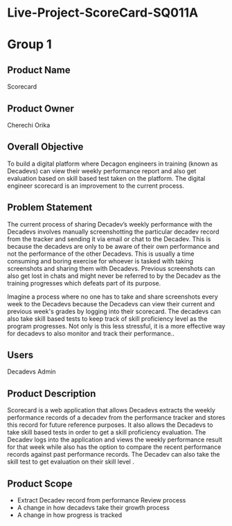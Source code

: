 # Live-Project-ScoreCard-SQ011A
# Group 1
## Product Name
Scorecard

## Product Owner
Cherechi Orika

## Overall Objective
To build a digital platform where Decagon engineers in training (known as Decadevs) can view their weekly performance report and also get evaluation based on skill based test taken on the platform. The digital engineer scorecard is an improvement to the current process.

## Problem Statement
The current process of sharing Decadev’s weekly performance with the Decadevs involves manually screenshotting the particular decadev record from the tracker and sending it via email or chat to the Decadev. This is because the decadevs are only to be aware of their own performance and not the performance of the other Decadevs. This is usually a time consuming and boring exercise for whoever is tasked with taking screenshots and sharing them with Decadevs. Previous screenshots can also get lost in chats and might never be referred to by the Decadev as the training progresses which defeats part of its purpose.

Imagine a process where no one has to take and share screenshots every week to the Decadevs because the Decadevs can  view their current and previous week's grades by logging into their scorecard. The decadevs can also take skill based tests to keep track of skill proficiency level as the program progresses.
Not only is this less stressful, it is a more effective way for decadevs to also monitor and track their performance..

## Users
Decadevs 
Admin

## Product Description
Scorecard is a web application that allows Decadevs extracts the weekly performance records of a decadev from the performance tracker and stores this record for future reference purposes. It also allows the Decadevs to take skill based tests in order to get a skill proficiency evaluation.
The Decadev logs  into the application and views the weekly performance result for that week while also has the option to compare the recent performance records against past performance records. The Decadev can also take the skill test to get evaluation on their skill level .
 
## Product Scope
- Extract Decadev record from performance Review process
- A change in how decadevs take their growth process 
- A change in how progress is tracked
